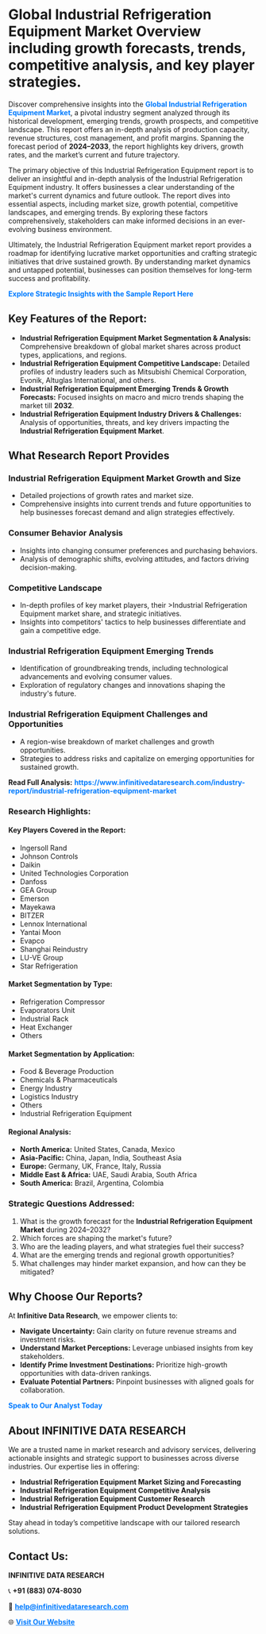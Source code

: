 <h1>Global Industrial Refrigeration Equipment Market Overview including growth forecasts, trends, competitive analysis, and key player strategies.</h1>
<p>
Discover comprehensive insights into the 
<a href="https://www.infinitivedataresearch.com/industry-report/industrial-refrigeration-equipment-market" rel="dofollow" style="color: #007BFF; text-decoration: none;"><strong>Global Industrial Refrigeration Equipment Market</strong></a>, a pivotal industry segment analyzed through its historical development, emerging trends, growth prospects, and competitive landscape. This report offers an in-depth analysis of production capacity, revenue structures, cost management, and profit margins. Spanning the forecast period of <strong>2024–2033</strong>, the report highlights key drivers, growth rates, and the market’s current and future trajectory.
</p>
<p>
The primary objective of this Industrial Refrigeration Equipment report is to deliver an insightful and in-depth analysis of the Industrial Refrigeration Equipment industry. It offers businesses a clear understanding of the market's current dynamics and future outlook. The report dives into essential aspects, including market size, growth potential, competitive landscapes, and emerging trends. By exploring these factors comprehensively, stakeholders can make informed decisions in an ever-evolving business environment.
</p>
<p>
Ultimately, the Industrial Refrigeration Equipment market report provides a roadmap for identifying lucrative market opportunities and crafting strategic initiatives that drive sustained growth. By understanding market dynamics and untapped potential, businesses can position themselves for long-term success and profitability.
</p>
<p>
<a href="https://www.infinitivedataresearch.com/request-sample/reportId=103682" style="color: #007BFF; text-decoration: none;"><strong>Explore Strategic Insights with the Sample Report Here</strong></a>
</p>

<h2>Key Features of the Report:</h2>
<ul>
<li><strong>Industrial Refrigeration Equipment Market Segmentation & Analysis:</strong> Comprehensive breakdown of global market shares across product types, applications, and regions.</li>
<li><strong>Industrial Refrigeration Equipment Competitive Landscape:</strong> Detailed profiles of industry leaders such as Mitsubishi Chemical Corporation, Evonik, Altuglas International, and others.</li>
<li><strong>Industrial Refrigeration Equipment Emerging Trends & Growth Forecasts:</strong> Focused insights on macro and micro trends shaping the market till <strong>2032</strong>.</li>
<li><strong>Industrial Refrigeration Equipment Industry Drivers & Challenges:</strong> Analysis of opportunities, threats, and key drivers impacting the <strong>Industrial Refrigeration Equipment Market</strong>.</li>
</ul>

<h2>What Research Report Provides</h2>
<h3>Industrial Refrigeration Equipment Market Growth and Size</h3>
<ul>
<li>Detailed projections of growth rates and market size.</li>
<li>Comprehensive insights into current trends and future opportunities to help businesses forecast demand and align strategies effectively.</li>
</ul>

<h3>Consumer Behavior Analysis</h3>
<ul>
<li>Insights into changing consumer preferences and purchasing behaviors.</li>
<li>Analysis of demographic shifts, evolving attitudes, and factors driving decision-making.</li>
</ul>

<h3>Competitive Landscape</h3>
<ul>
<li>In-depth profiles of key market players, their >Industrial Refrigeration Equipment market share, and strategic initiatives.</li>
<li>Insights into competitors' tactics to help businesses differentiate and gain a competitive edge.</li>
</ul>

<h3>Industrial Refrigeration Equipment Emerging Trends</h3>
<ul>
<li>Identification of groundbreaking trends, including technological advancements and evolving consumer values.</li>
<li>Exploration of regulatory changes and innovations shaping the industry's future.</li>
</ul>

<h3>Industrial Refrigeration Equipment Challenges and Opportunities</h3>
<ul>
<li>A region-wise breakdown of market challenges and growth opportunities.</li>
<li>Strategies to address risks and capitalize on emerging opportunities for sustained growth.</li>
</ul>
<p><strong>Read Full Analysis:</strong> <a href="https://www.infinitivedataresearch.com/industry-report/industrial-refrigeration-equipment-market" rel="dofollow" style="color: #007BFF; text-decoration: none;"><strong>https://www.infinitivedataresearch.com/industry-report/industrial-refrigeration-equipment-market</strong></a></p>
<h3>Research Highlights:</h3>
<h4>Key Players Covered in the Report:</h4>
<ul><li>Ingersoll Rand</li><li>Johnson Controls</li><li>Daikin</li><li>United Technologies Corporation</li><li>Danfoss</li><li>GEA Group</li><li>Emerson</li><li>Mayekawa</li><li>BITZER</li><li>Lennox International</li><li>Yantai Moon</li><li>Evapco</li><li>Shanghai Reindustry</li><li>LU-VE Group</li><li>Star Refrigeration</li></ul>
<h4>Market Segmentation by Type:</h4>
<ul><li>Refrigeration Compressor</li><li>Evaporators Unit</li><li>Industrial Rack</li><li>Heat Exchanger</li><li>Others</li></ul>
<h4>Market Segmentation by Application:</h4>
<ul><li>Food &amp; Beverage Production</li><li>Chemicals &amp; Pharmaceuticals</li><li>Energy Industry</li><li>Logistics Industry</li><li>Others</li><li>Industrial Refrigeration Equipment</li></ul>

<h4>Regional Analysis:</h4>
<ul>
<li><strong>North America:</strong> United States, Canada, Mexico</li>
<li><strong>Asia-Pacific:</strong> China, Japan, India, Southeast Asia</li>
<li><strong>Europe:</strong> Germany, UK, France, Italy, Russia</li>
<li><strong>Middle East & Africa:</strong> UAE, Saudi Arabia, South Africa</li>
<li><strong>South America:</strong> Brazil, Argentina, Colombia</li>
</ul>

<h3>Strategic Questions Addressed:</h3>
<ol>
<li>What is the growth forecast for the <strong>Industrial Refrigeration Equipment Market</strong> during 2024–2032?</li>
<li>Which forces are shaping the market's future?</li>
<li>Who are the leading players, and what strategies fuel their success?</li>
<li>What are the emerging trends and regional growth opportunities?</li>
<li>What challenges may hinder market expansion, and how can they be mitigated?</li>
</ol>

<h2>Why Choose Our Reports?</h2>
<p>At <strong>Infinitive Data Research</strong>, we empower clients to:</p>
<ul>
<li><strong>Navigate Uncertainty:</strong> Gain clarity on future revenue streams and investment risks.</li>
<li><strong>Understand Market Perceptions:</strong> Leverage unbiased insights from key stakeholders.</li>
<li><strong>Identify Prime Investment Destinations:</strong> Prioritize high-growth opportunities with data-driven rankings.</li>
<li><strong>Evaluate Potential Partners:</strong> Pinpoint businesses with aligned goals for collaboration.</li>
</ul>
<p><a href="https://www.infinitivedataresearch.com/industry-report/industrial-refrigeration-equipment-market" rel="dofollow" style="color: #007BFF; text-decoration: none;"><strong>Speak to Our Analyst Today</strong></a></p>

<h2>About INFINITIVE DATA RESEARCH</h2>
<p>We are a trusted name in market research and advisory services, delivering actionable insights and strategic support to businesses across diverse industries. Our expertise lies in offering:</p>
<ul>
<li><strong>Industrial Refrigeration Equipment Market Sizing and Forecasting</strong></li>
<li><strong>Industrial Refrigeration Equipment Competitive Analysis</strong></li>
<li><strong>Industrial Refrigeration Equipment Customer Research</strong></li>
<li><strong>Industrial Refrigeration Equipment Product Development Strategies</strong></li>
</ul>
<p>Stay ahead in today’s competitive landscape with our tailored research solutions.</p>

<h2>Contact Us:</h2>
<p><strong>INFINITIVE DATA RESEARCH</strong></p>
<p>📞 <strong>+91 (883) 074-8030</strong></p>
<p>📧 <strong><a href="mailto:help@infinitivedataresearch.com" style="color: #007BFF;">help@infinitivedataresearch.com</a></strong></p>
<p>🌐 <strong><a href="https://www.infinitivedataresearch.com" rel="dofollow" style="color: #007BFF;">Visit Our Website</a></strong></p>